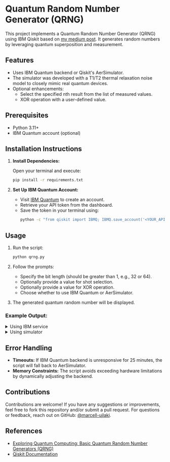 # Quantum Random Number Generator (QRNG)

This project implements a Quantum Random Number Generator (QRNG) using IBM Qiskit based on [my medium post](https://medium.com/@marcell.ujlaki/exploring-quantum-computing-basic-quantum-random-number-generators-qrng-6637e5b36d36). It generates random numbers by leveraging quantum superposition and measurement.

## Features

- Uses IBM Quantum backend or Qiskit's AerSimulator.
- The simulator was developed with a T1/T2 thermal relaxation noise model to closely mimic real quantum devices.
- Optional enhancements:
  - Select the specified nth result from the list of measured values.
  - XOR operation with a user-defined value.

## Prerequisites

- Python 3.11+
- IBM Quantum account (optional)


## Installation Instructions

1. **Install Dependencies:**

   Open your terminal and execute:
   
   ```bash
   pip install -r requirements.txt
   ```

2. **Set Up IBM Quantum Account:**
   
   - Visit [IBM Quantum](https://quantum.ibm.com/) to create an account.
   - Retrieve your API token from the dashboard.
   - Save the token in your terminal using:
      ```bash
      python -c "from qiskit import IBMQ; IBMQ.save_account('<YOUR_API_TOKEN>')"
      ```

## Usage

1. Run the script:

   ```bash
   python qrng.py
   ```

2. Follow the prompts:

   - Specify the bit length (should be greater than 1, e.g., 32 or 64).
   - Optionally provide a value for shot selection.
   - Optionally provide a value for XOR operation.
   - Choose whether to use IBM Quantum or AerSimulator.

3. The generated quantum random number will be displayed.


### Example Output: 

<details>
   <summary>Using IBM service</summary>

```
Welcome to the Quantum Random Number Generator (QRNG)
Please ensure you have Qiskit and Qiskit IBM Runtime installed.

Enter the bit length for the random number (should be greater than 1, e.g., 32 or 64):
 64

Enhancements available:
 1. Use n-th result from the counts list.
 2. XOR with a custom value.
 3. None (default).

Choose an enhancement (1, 2, or 3): 3
 Selected enhancement: None

Force to use simulator instead of QPU?:
 0: No
 1: Yes

Answer: 0

-- Attempting to use IBM Qiskit Runtime -- 
 Connectiong to the account... 
  Connected.
   Account Information:
    Channel: ibm_quantum
    URL: https://auth.quantum-computing.ibm.com/api
    Instance: ibm-q/open/main
    Verify: True
    Private Endpoint: False

   Usage Information:
    Period Start: 2025-01-01T00:00:00.000Z
    Period End: 2025-01-31T23:59:59.999Z
    Instance: ibm-q/open/main
     Quota: 600
     Usage: 41
     Pending Jobs: 0
     Max Pending Jobs: 3

 Selecting backend...
  Connected to the backend:
   Name: ibm_brisbane
   Version: 1.1.66
   Number of Qubits: 127
   Local: False
   Simulator: False
   Conditional: False
   Open Pulse: True
   Memory: True
   Max Shots: 100000
   Dynamic Reprate Enabled: True
   Rep Delay Range: [0.0, 0.0005]
   Default Rep Delay: 0.00025
   Measurement Levels: [1, 2]
   Drive Channel Timestep (dt): 5e-10 ns
   Measurement Channel Timestep (dtm): 5e-10 ns
   Rep Times: [0.001]
   Measurement Kernels: ['hw_qmfk']
   Acquisition Latency: []
   Conditional Latency: []
   Max Circuits: 300
   Sample Name: family: Eagle, revision: 3
   Number of Registers: 1
   Credits Required: True
   Online Date: 2023-01-23 05:00:00+00:00
   Description: None
   Version: 2
   Parametric Pulses: ['gaussian', 'gaussian_square', 'gaussian_square_drag', 'drag', 'constant']
   Processor Type: {'family': 'Eagle', 'revision': 3}

 Creating job...
  Successfully created. Sampler job ID: [jobID]

  The result of the submitted job had 1 PUB(s) and has a value:
  PrimitiveResult([SamplerPubResult(data=DataBin(meas=BitArray(<shape=(), num_shots=4096, num_bits=64>)), metadata={'circuit_metadata': {}})], metadata={'execution': {'execution_spans': ExecutionSpans([SliceSpan(<start='starttime9', stop='endtime', size=4096>)])}, 'version': 2})

  The associated PubResult of this Sampler job has the following DataBins:
  DataBin(meas=BitArray(<shape=(), num_shots=4096, num_bits=64>))

  It has a key-value pair dict:
  dict_items([('meas', BitArray(<shape=(), num_shots=4096, num_bits=64>))])

  The metadata of the PrimitiveResult is:
   'execution' : {'execution_spans': ExecutionSpans([SliceSpan(<start='starttime9', stop='endtime', size=4096>)])},
   'version' : 2,

  The metadata of the PubResult result is:
   'circuit_metadata' : {},

--- Quantum RNG Results ---
Binary:       0001110010010110010111101110111000101101010101101111110111111111
Decimal:      2059938256624483839
Hexadecimal:  1c965eee2d56fdff
Octal:        162262756705525576777
Quantim Circuit used: 
```
![Quantim Circuit used](original-circuit.png "Quantim Circuit used")

</details>

<details>
  <summary>Using simulator</summary>

```plaintext
Welcome to the Quantum Random Number Generator (QRNG)
Please ensure you have Qiskit and Qiskit IBM Runtime installed.

Enter the bit length for the random number (should be greater than 1, e.g., 32 or 64):
 7

Enhancements available:
 1. Use n-th result from the counts list.
 2. XOR with a custom value.
 3. None (default).

Choose an enhancement (1, 2, or 3): 1

 Enter a valid positive integer for the n-th result. Possible outcomes: 128: 14
 Selected enhancement: nth_count

Force to use simulator instead of QPU?:
 0: No
 1: Yes

Answer: 1

-- Enforcing AerSimulator usage -- 
AerSimulator Configuration Details:
  Controller: <qiskit_aer.backends.controller_wrappers.aer_controller_execute object at 0xffff711c3d30>
  Simulator Name: aer_simulator
  Simulator Description: A C++ Qasm simulator with noise
  Backend Version: 0.15.1
  shots: 1024
  method: automatic
  device: CPU
  precision: double
  max_parallel_threads: 4
  max_parallel_shots: 8
  fusion_enable: True
  fusion_verbose: False
  noise_model: NoiseModel:
  Basis gates: ['cx', 'id', 'rz', 'sx', 'u2', 'u3']
  Instructions with noise: ['u2', 'u3', 'measure', 'cx', 'reset']
  Qubits with noise: [0, 1, 2, 3, 4, 5, 6]
  Specific qubit errors: [('reset', (0,)), ('reset', (1,)), ('reset', (2,)), ('reset', (3,)), ('reset', (4,)), ('reset', (5,)), ('reset', (6,)), ('measure', (0,)), ('measure', (1,)), ('measure', (2,)), ('measure', (3,)), ('measure', (4,)), ('measure', (5,)), ('measure', (6,)), ('u2', (0,)), ('u2', (1,)), ('u2', (2,)), ('u2', (3,)), ('u2', (4,)), ('u2', (5,)), ('u2', (6,)), ('u3', (0,)), ('u3', (1,)), ('u3', (2,)), ('u3', (3,)), ('u3', (4,)), ('u3', (5,)), ('u3', (6,)), ('cx', (0, 0)), ('cx', (0, 1)), ('cx', (0, 2)), ('cx', (0, 3)), ('cx', (0, 4)), ('cx', (0, 5)), ('cx', (0, 6)), ('cx', (1, 0)), ('cx', (1, 1)), ('cx', (1, 2)), ('cx', (1, 3)), ('cx', (1, 4)), ('cx', (1, 5)), ('cx', (1, 6)), ('cx', (2, 0)), ('cx', (2, 1)), ('cx', (2, 2)), ('cx', (2, 3)), ('cx', (2, 4)), ('cx', (2, 5)), ('cx', (2, 6)), ('cx', (3, 0)), ('cx', (3, 1)), ('cx', (3, 2)), ('cx', (3, 3)), ('cx', (3, 4)), ('cx', (3, 5)), ('cx', (3, 6)), ('cx', (4, 0)), ('cx', (4, 1)), ('cx', (4, 2)), ('cx', (4, 3)), ('cx', (4, 4)), ('cx', (4, 5)), ('cx', (4, 6)), ('cx', (5, 0)), ('cx', (5, 1)), ('cx', (5, 2)), ('cx', (5, 3)), ('cx', (5, 4)), ('cx', (5, 5)), ('cx', (5, 6)), ('cx', (6, 0)), ('cx', (6, 1)), ('cx', (6, 2)), ('cx', (6, 3)), ('cx', (6, 4)), ('cx', (6, 5)), ('cx', (6, 6))]
  batched_shots_gpu_max_qubits: 16
  num_threads_per_device: 1
  tensor_network_num_sampling_qubits: 10

--- Quantum RNG Results ---
Binary:       0000100
Decimal:      4
Hexadecimal:  4
Octal:        4
Quantim Circuit used: 

        ┌─────────┐ ░ ┌─┐                  
   q_0: ┤ U2(0,π) ├─░─┤M├──────────────────
        ├─────────┤ ░ └╥┘┌─┐               
   q_1: ┤ U2(0,π) ├─░──╫─┤M├───────────────
        ├─────────┤ ░  ║ └╥┘┌─┐            
   q_2: ┤ U2(0,π) ├─░──╫──╫─┤M├────────────
        ├─────────┤ ░  ║  ║ └╥┘┌─┐         
   q_3: ┤ U2(0,π) ├─░──╫──╫──╫─┤M├─────────
        ├─────────┤ ░  ║  ║  ║ └╥┘┌─┐      
   q_4: ┤ U2(0,π) ├─░──╫──╫──╫──╫─┤M├──────
        ├─────────┤ ░  ║  ║  ║  ║ └╥┘┌─┐   
   q_5: ┤ U2(0,π) ├─░──╫──╫──╫──╫──╫─┤M├───
        ├─────────┤ ░  ║  ║  ║  ║  ║ └╥┘┌─┐
   q_6: ┤ U2(0,π) ├─░──╫──╫──╫──╫──╫──╫─┤M├
        └─────────┘ ░  ║  ║  ║  ║  ║  ║ └╥┘
meas: 7/═══════════════╩══╩══╩══╩══╩══╩══╩═
                       0  1  2  3  4  5  6 
```

</details>

## Error Handling

- **Timeouts:** If IBM Quantum backend is unresponsive for 25 minutes, the script will fall back to AerSimulator.
- **Memory Constraints:** The script avoids exceeding hardware limitations by dynamically adjusting the backend.

## Contributions

Contributions are welcome! If you have any suggestions or improvements, feel free to fork this repository and/or submit a pull request. For questions or feedback, reach out on GitHub: [@marcell-ujlaki](https://github.com/marcell-ujlaki).

## References

- [Exploring Quantum Computing: Basic Quantum Random Number Generators (QRNG)](https://medium.com/@marcell.ujlaki/exploring-quantum-computing-basic-quantum-random-number-generators-qrng-6637e5b36d36)
- [Qiskit Documentation](https://qiskit.org/documentation/)